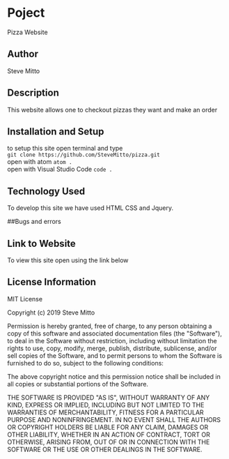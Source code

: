 # Poject
Pizza Website

## Author
Steve Mitto

## Description
This website allows one to checkout pizzas they want and make an order

## Installation and Setup
to setup this site open terminal and type <br>
`git clone https://github.com/SteveMitto/pizza.git` <br>
open with atom `atom .` <br>
open with Visual Studio Code `code .`

## Technology Used
To develop this site we have used HTML CSS and Jquery.

##Bugs and errors


## Link to Website
To view this site open using the link below

## License Information
MIT License

Copyright (c) 2019 Steve Mitto

Permission is hereby granted, free of charge, to any person obtaining a copy
of this software and associated documentation files (the "Software"), to deal
in the Software without restriction, including without limitation the rights
to use, copy, modify, merge, publish, distribute, sublicense, and/or sell
copies of the Software, and to permit persons to whom the Software is
furnished to do so, subject to the following conditions:

The above copyright notice and this permission notice shall be included in all
copies or substantial portions of the Software.

THE SOFTWARE IS PROVIDED "AS IS", WITHOUT WARRANTY OF ANY KIND, EXPRESS OR
IMPLIED, INCLUDING BUT NOT LIMITED TO THE WARRANTIES OF MERCHANTABILITY,
FITNESS FOR A PARTICULAR PURPOSE AND NONINFRINGEMENT. IN NO EVENT SHALL THE
AUTHORS OR COPYRIGHT HOLDERS BE LIABLE FOR ANY CLAIM, DAMAGES OR OTHER
LIABILITY, WHETHER IN AN ACTION OF CONTRACT, TORT OR OTHERWISE, ARISING FROM,
OUT OF OR IN CONNECTION WITH THE SOFTWARE OR THE USE OR OTHER DEALINGS IN THE
SOFTWARE.
